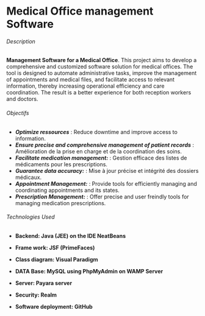 # Medical Office management Software

###### Description

 **Management Software for a Medical Office**. This project aims to develop a comprehensive and customized software solution for medical offices. The tool is designed to automate administrative tasks, improve the management of appointments and medical files, and facilitate access to relevant information, thereby increasing operational efficiency and care coordination. The result is a better experience for both reception workers and doctors.
 
######  Objectifs

+ ***Optimize ressources***  : Reduce downtime and improve access to information.
+ ***Ensure precise and comprehensive management of patient records*** : Amélioration de la prise en charge et de la coordination des soins.
+ ***Facilitate medication management:***  :  Gestion efficace des listes de médicaments pour les prescriptions.
+ ***Guarantee data accuracy:***  :  Mise à jour précise et intégrité des dossiers médicaux.
+ ***Appointment Management:***  : Provide tools for efficiently managing and coordinating appointments and its states.
+ ***Prescription Management:***  : Offer precise and user freindly tools for managing medication prescriptions.
     
###### Technologies Used

- **Backend: Java (JEE) on the IDE NeatBeans** 
 
- **Frame work: JSF (PrimeFaces)** 

- **Class diagram: Visual Paradigm** 
 
- **DATA Base: MySQL using PhpMyAdmin on WAMP Server** 
  
- **Server: Payara server**
  
- **Security: Realm** 

- **Software deployment: GitHub** 
 
  

